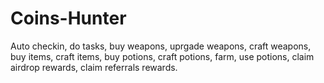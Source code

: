 # Coins-Hunter
Auto checkin, do tasks, buy weapons, uprgade weapons, craft weapons, buy items, craft items, buy potions, craft potions, farm, use potions, claim airdrop rewards, claim referrals rewards.

